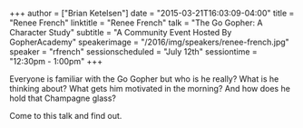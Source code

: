 +++
author = ["Brian Ketelsen"]
date = "2015-03-21T16:03:09-04:00"
title = "Renee French"
linktitle = "Renee French"
talk = "The Go Gopher: A Character Study"
subtitle = "A Community Event Hosted By GopherAcademy"
speakerimage = "/2016/img/speakers/renee-french.jpg"
speaker = "rfrench"
sessionscheduled = "July 12th"
sessiontime = "12:30pm - 1:00pm"
+++

Everyone is familiar with the Go Gopher but who is he really? What is he thinking about? What gets him motivated in the morning? And how does he hold that Champagne glass?

Come to this talk and find out.
